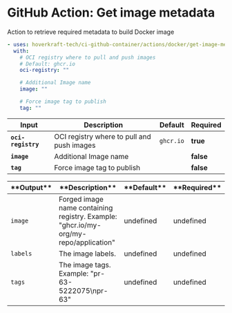 <!-- start title -->

# GitHub Action: Get image metadata

<!-- end title -->
<!-- start description -->

Action to retrieve required metadata to build Docker image

<!-- end description -->
<!-- start contents -->
<!-- end contents -->
<!-- start usage -->

```yaml
- uses: hoverkraft-tech/ci-github-container/actions/docker/get-image-metadata@v0.11.2
  with:
    # OCI registry where to pull and push images
    # Default: ghcr.io
    oci-registry: ""

    # Additional Image name
    image: ""

    # Force image tag to publish
    tag: ""
```

<!-- end usage -->
<!-- start inputs -->

| **Input**                     | **Description**                            | **Default**          | **Required** |
| ----------------------------- | ------------------------------------------ | -------------------- | ------------ |
| **<code>oci-registry</code>** | OCI registry where to pull and push images | <code>ghcr.io</code> | **true**     |
| **<code>image</code>**        | Additional Image name                      |                      | **false**    |
| **<code>tag</code>**          | Force image tag to publish                 |                      | **false**    |

<!-- end inputs -->
<!-- start outputs -->

| \***\*Output\*\***  | \***\*Description\*\***                                                              | \***\*Default\*\*** | \***\*Required\*\*** |
| ------------------- | ------------------------------------------------------------------------------------ | ------------------- | -------------------- |
| <code>image</code>  | Forged image name containing registry. Example: "ghcr.io/my-org/my-repo/application" | undefined           | undefined            |
| <code>labels</code> | The image labels.                                                                    | undefined           | undefined            |
| <code>tags</code>   | The image tags. Example: "pr-63-5222075\npr-63"                                      | undefined           | undefined            |

<!-- end outputs -->
<!-- start [.github/ghadocs/examples/] -->
<!-- end [.github/ghadocs/examples/] -->

